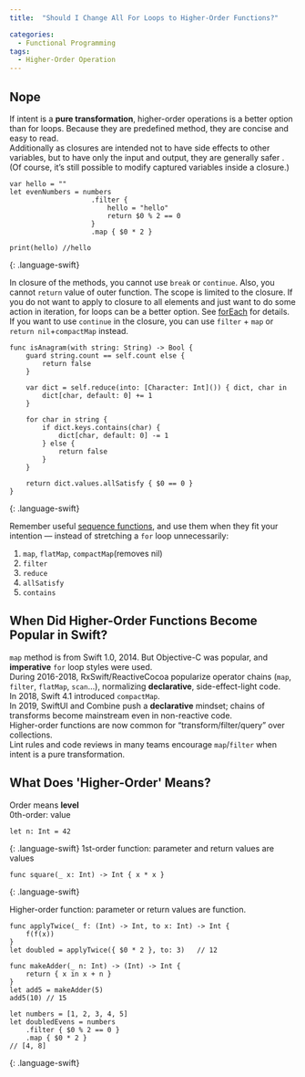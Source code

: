 ```yaml
---
title:  "Should I Change All For Loops to Higher-Order Functions?"

categories:
  - Functional Programming
tags:
  - Higher-Order Operation
---
```


## Nope
If intent is a **pure transformation**, higher-order operations is a better option than for loops. Because they are predefined method, they are concise and easy to read. <br>
Additionally as closures are intended not to have side effects to other variables, but to have only the input and output, they are generally safer . (Of course, it’s still possible to modify captured variables inside a closure.)
~~~
var hello = ""
let evenNumbers = numbers
                    .filter {
                        hello = "hello"
                        return $0 % 2 == 0
                    }
                    .map { $0 * 2 }

print(hello) //hello
~~~
{: .language-swift}


In closure of the methods, you cannot use `break` or `continue`. Also, you cannot `return` value of outer function. The scope is limited to the closure. If you do not want to apply to closure to all elements and just want to do some action in iteration, for loops can be a better option. See [forEach](https://developer.apple.com/documentation/swift/sequence/foreach(_:)) for details. If you want to use `continue` in the closure, you can use `filter` + `map` or `return nil`+`compactMap` instead.
~~~
func isAnagram(with string: String) -> Bool {
    guard string.count == self.count else {
        return false
    }
    
    var dict = self.reduce(into: [Character: Int]()) { dict, char in
        dict[char, default: 0] += 1
    }
    
    for char in string {
        if dict.keys.contains(char) {
            dict[char, default: 0] -= 1
        } else {
            return false
        }
    }
    
    return dict.values.allSatisfy { $0 == 0 }
}
~~~
{: .language-swift}

Remember useful [sequence functions](https://developer.apple.com/documentation/swift/sequence), and use them when they fit your intention — instead of stretching a `for` loop unnecessarily:

1. `map`, `flatMap`, `compactMap`(removes nil)
2. `filter`
3. `reduce`
4. `allSatisfy`
5. `contains`

## When Did Higher-Order Functions Become Popular in Swift?

`map` method is from Swift 1.0, 2014. But Objective-C was popular, and **imperative** `for` loop styles were used.<br>
During 2016-2018, RxSwift/ReactiveCocoa popularize operator chains (`map`, `filter`, `flatMap`, `scan`…), normalizing **declarative**, side-effect-light code.<br>
In 2018, Swift 4.1 introduced `compactMap`. <br>
In 2019, SwiftUI and Combine push a **declarative** mindset; chains of transforms become mainstream even in non-reactive code.<br>
Higher-order functions are now common for “transform/filter/query” over collections.<br>
Lint rules and code reviews in many teams encourage `map`/`filter` when intent is a pure transformation.

## What Does 'Higher-Order' Means?

Order means **level**<br>
0th-order: value
~~~
let n: Int = 42
~~~
{: .language-swift}
1st-order function: parameter and return values are values
~~~
func square(_ x: Int) -> Int { x * x }
~~~
{: .language-swift}

Higher-order function: parameter or return values are function.
~~~
func applyTwice(_ f: (Int) -> Int, to x: Int) -> Int {
    f(f(x))
}
let doubled = applyTwice({ $0 * 2 }, to: 3)   // 12

func makeAdder(_ n: Int) -> (Int) -> Int {
    return { x in x + n }
}
let add5 = makeAdder(5)
add5(10) // 15

let numbers = [1, 2, 3, 4, 5]
let doubledEvens = numbers
    .filter { $0 % 2 == 0 }   
    .map { $0 * 2 }          
// [4, 8]
~~~
{: .language-swift}


